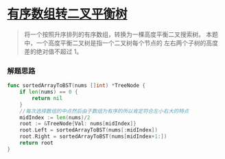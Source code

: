 # [有序数组转二叉平衡树](https://leetcode-cn.com/problems/convert-sorted-array-to-binary-search-tree/)
> 将一个按照升序排列的有序数组，转换为一棵高度平衡二叉搜索树。
> 本题中，一个高度平衡二叉树是指一个二叉树每个节点的
> 左右两个子树的高度差的绝对值不超过 1。
>
### 解题思路
```go
func sortedArrayToBST(nums []int) *TreeNode {
	if len(nums) == 0 {
		return nil
	}
	//每次选择数组的中点然后由于数组为有序的所以肯定符合左小右大的特点
	midIndex := len(nums)/2
	root := &TreeNode{Val: nums[midIndex]}
	root.Left = sortedArrayToBST(nums[:midIndex])
	root.Right = sortedArrayToBST(nums[midIndex+1:])
	return root
}
```